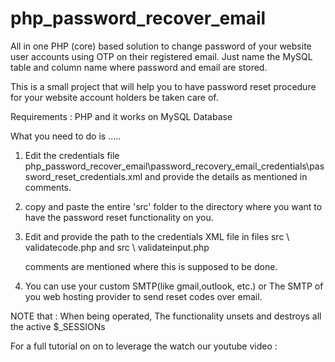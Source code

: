 # php_password_recover_email
All in one PHP (core) based solution to change password of your website user accounts using OTP on their registered email. Just name the MySQL table and column name where password and email are stored.

This is a small project that will help you to have password reset procedure for your website account holders be taken care of.

Requirements : PHP and it works on MySQL Database

What you need to do is .....

1. Edit the credentials file 
   php_password_recover_email\password_recovery_email_credentials\password_reset_credentials.xml
   and provide the details as mentioned in comments.

2. copy and paste the entire 'src' folder to the directory where you want to have the password reset functionality on you.

3. Edit and provide the path to the credentials XML file in files 
   src \ validatecode.php
   and
   src \ validateinput.php
   
   comments are mentioned where this is supposed to be done.
   
 4. You can use your custom SMTP(like gmail,outlook, etc.) or The SMTP of you web hosting provider to send reset codes over email.

NOTE that : When being operated, The functionality unsets and destroys all the active $_SESSIONs 

For a full tutorial on on to leverage the watch our youtube video :
